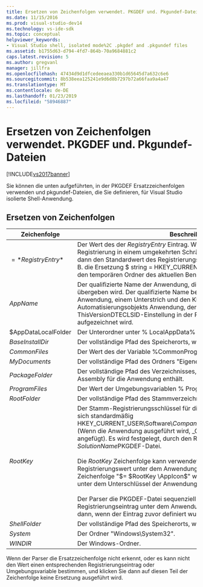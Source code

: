 ```yaml
---
title: Ersetzen von Zeichenfolgen verwendet. PKGDEF und. Pkgundef-Dateien | Microsoft-Dokumentation
ms.date: 11/15/2016
ms.prod: visual-studio-dev14
ms.technology: vs-ide-sdk
ms.topic: conceptual
helpviewer_keywords:
- Visual Studio shell, isolated mode%2C .pkgdef and .pkgundef files
ms.assetid: b1755d63-d794-4fd7-864b-70a9684881c2
caps.latest.revision: 5
ms.author: gregvanl
manager: jillfra
ms.openlocfilehash: 47434d9d1dfcedeeaea330b1d65645d7a632c6e6
ms.sourcegitcommit: 8b538eea125241e9d6d8b7297b72a66faa9a4a47
ms.translationtype: MT
ms.contentlocale: de-DE
ms.lasthandoff: 01/23/2019
ms.locfileid: "58946887"
---
```

# <a name="substitution-strings-used-in-pkgdef-and-pkgundef-files"></a>Ersetzen von Zeichenfolgen verwendet. PKGDEF und. Pkgundef-Dateien
[!INCLUDE[vs2017banner](../includes/vs2017banner.md)]

Sie können die unten aufgeführten, in der PKGDEF Ersatzzeichenfolgen verwenden und pkgundef-Dateien, die Sie definieren, für Visual Studio isolierte Shell-Anwendung.  
  
## <a name="substitution-strings"></a>Ersetzen von Zeichenfolgen  
  
|Zeichenfolge|Beschreibung|  
|------------|-----------------|  
|$=*RegistryEntry*$|Der Wert des der *RegistryEntry* Eintrag. Wenn die Zeichenfolge für die Registrierung in einem umgekehrten Schrägstrich endet (\\), und klicken Sie dann den Standardwert des Registrierungsunterschlüssels verwendet wird. Z. B. die Ersetzung $ string = HKEY_CURRENT_USER\Environment\TEMP$ wird in den temporären Ordner des aktuellen Benutzers erweitert.|  
|$AppName$|Der qualifizierte Name der Anwendung, die an Einstiegspunkte AppEnv.dll übergeben wird. Der qualifizierte Name besteht aus den Namen der Anwendung, einem Unterstrich und den Klassenbezeichner (CLSID) des Automatisierungsobjekts Anwendung, der auch als Wert für die ThisVersionDTECLSID-Einstellung in der PKGDEF-Datei des Projekts aufgezeichnet wird.|  
|$AppDataLocalFolder|Der Unterordner unter % LocalAppData% für diese Anwendung.|  
|$BaseInstallDir$|Der vollständige Pfad des Speicherorts, wo Visual Studio installiert wurde.|  
|$CommonFiles$|Der Wert des der Variable %CommonProgramFiles%-Umgebung.|  
|$MyDocuments$|Der vollständige Pfad des Ordners "Eigene Dateien" des aktuellen Benutzers.|  
|$PackageFolder$|Der vollständige Pfad des Verzeichnisses, das die Paketdateien für die Assembly für die Anwendung enthält.|  
|$ProgramFiles$|Der Wert der Umgebungsvariablen % ProgramFiles %.|  
|$RootFolder$|Der vollständige Pfad des Stammverzeichnisses der Anwendung.|  
|$RootKey$|Der Stamm-Registrierungsschlüssel für die Anwendung. Der Stamm befindet sich standardmäßig HKEY_CURRENT_USER\Software\\*CompanyName*\\*ProjectName*\\*VersionNumber* (Wenn die Anwendung ausgeführt wird, _Config wird mit diesem Schlüssel angefügt). Es wird festgelegt, durch den RegistryRoot-Wert in der *SolutionName*PKGDEF-Datei.<br /><br /> Die $RootKey$ Zeichenfolge kann verwendet werden, um einen Registrierungswert unter dem Anwendungsunterschlüssel abzurufen. Z. B. die Zeichenfolge "$= $RootKey \AppIcon$" wird der Wert des Eintrags AppIcon unter dem Unterschlüssel der Anwendung Stamm zurückgegeben.<br /><br /> Der Parser die PKGDEF-Datei sequenziell verarbeitet und kann einen Registrierungseintrag unter dem Anwendungsunterschlüssel zugreifen, nur dann, wenn der Eintrag zuvor definiert wurde|  
|$ShellFolder$|Der vollständige Pfad des Speicherorts, wo Visual Studio installiert wurde.|  
|$System$|Der Ordner "Windows\System32".|  
|$WINDIR$|Der Windows-Ordner.|  
  
 Wenn der Parser die Ersatzzeichenfolge nicht erkennt, oder es kann nicht den Wert einen entsprechenden Registrierungseintrag oder Umgebungsvariable bestimmen, und klicken Sie dann auf diesen Teil der Zeichenfolge keine Ersetzung ausgeführt wird.
